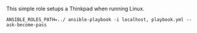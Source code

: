 This simple role setups a Thinkpad when running Linux.

``` shell
ANSIBLE_ROLES_PATH=../ ansible-playbook -i localhost, playbook.yml --ask-become-pass
```
